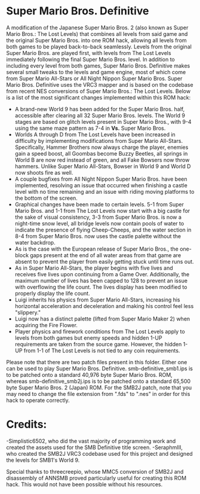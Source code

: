 # Super Mario Bros. Definitive 

A modification of the Japanese Super Mario Bros. 2 (also known as Super Mario Bros.: The Lost Levels) that combines all levels from said game and the original Super Mario Bros. into one ROM hack, allowing all levels from both games to be played back-to-back seamlessly. Levels from the original Super Mario Bros. are played first, with levels from The Lost Levels immediately following the final Super Mario Bros. level. In addition to including every level from both games, Super Mario Bros. Definitive makes several small tweaks to the levels and game engine, most of which come from Super Mario All-Stars or All Night Nippon Super Mario Bros. Super Mario Bros. Definitive uses the VRC3 mapper and is based on the codebase from recent NES conversions of Super Mario Bros.: The Lost Levels. Below is a list of the most significant changes implemented within this ROM hack:

- A brand-new World 9 has been added for the Super Mario Bros. half, accessible after clearing all 32 Super Mario Bros. levels. The World 9 stages are based on glitch levels present in Super Mario Bros., with 9-4 using the same maze pattern as 7-4 in **Vs.** Super Mario Bros.
- Worlds A through D from The Lost Levels have been increased in difficulty by implementing modifications from Super Mario All-Stars. Specifically, Hammer Brothers now always charge the player, enemies gain a speed boost, all Goombas become Buzzy Beetles, all springs in World B are now red instead of green, and all Fake Bowsers now throw hammers. Unlike Super Mario All-Stars, Bowser in World 9 and World D now shoots fire as well.
- A couple bugfixes from All Night Nippon Super Mario Bros. have been implemented, resolving an issue that occurred when finishing a castle level with no time remaining and an issue with riding moving platforms to the bottom of the screen.
- Graphical changes have been made to certain levels. 5-1 from Super Mario Bros. and 1-1 from The Lost Levels now start with a big castle for the sake of visual consistency, 3-3 from Super Mario Bros. is now a night-time snow level, all bridge levels now contain pools of water to indicate the presence of flying Cheep-Cheeps, and the water section in 8-4 from Super Mario Bros. now uses the castle palette without the water backdrop.
- As is the case with the European release of Super Mario Bros., the one-block gaps present at the end of all water areas from that game are absent to prevent the player from easily getting stuck until time runs out.
- As in Super Mario All-Stars, the player begins with five lives and receives five lives upon continuing from a Game Over. Additionally, the maximum number of lives has been capped to 128 to prevent an issue with overflowing the life count. The lives display has been modified to properly display the life count.
- Luigi inherits his physics from Super Mario All-Stars, increasing his horizontal acceleration and deceleration and making his control feel less "slippery."
- Luigi now has a distinct palette (lifted from Super Mario Maker 2) when acquiring the Fire Flower.
- Player physics and firework conditions from The Lost Levels apply to levels from both games but enemy speeds and hidden 1-UP requirements are taken from the source game. However, the hidden 1-UP from 1-1 of The Lost Levels is not tied to any coin requirements.

Please note that there are two patch files present in this folder. Either one can be used to play Super Mario Bros. Definitive. smb-definitive_smb1.ips is to be patched onto a standard 40,976 byte Super Mario Bros. ROM, whereas smb-definitive_smb2j.ips is to be patched onto a standard 65,500 byte Super Mario Bros. 2 (Japan) ROM. For the SMB2J patch, note that you may need to change the file extension from ".fds" to ".nes" in order for this hack to operate correctly.

# Credits:
-Simplistic6502, who did the vast majority of programming work and created the assets used for the SMB Definitive title screen.
-SeraphmIII, who created the SMB2J VRC3 codebase used for this project and designed the levels for SMB1's World 9.

Special thanks to threecreepio, whose MMC5 conversion of SMB2J and disassembly of ANNSMB proved particularly useful for creating this ROM hack. This would not have been possible without his resources.